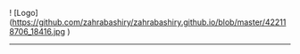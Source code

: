 

! [Logo]
(https://github.com/zahrabashiry/zahrabashiry.github.io/blob/master/422118706_18416.jpg
)

---
